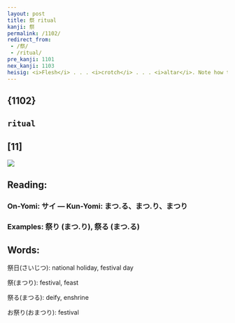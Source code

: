 ```yaml
---
layout: post
title: 祭 ritual
kanji: 祭
permalink: /1102/
redirect_from:
 - /祭/
 - /ritual/
pre_kanji: 1101
nex_kanji: 1103
heisig: <i>Flesh</i> . . . <i>crotch</i> . . . <i>altar</i>. Note how the second element is cut short, giving a tent-like effect to the character.
---
```


## {1102}

## `ritual`

## [11]

<div class="stroke"><img src="E7A5AD.png" /></div>

## Reading:

### On-Yomi: サイ &mdash; Kun-Yomi: まつ.る、まつ.り、まつり

### Examples: 祭り (まつ.り), 祭る (まつ.る)

## Words:

祭日(さいじつ): national holiday, festival day

祭(まつり): festival, feast

祭る(まつる): deify, enshrine

お祭り(おまつり): festival
